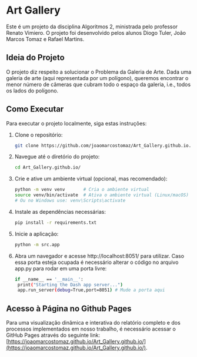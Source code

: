 
# Art Gallery

Este é um projeto da disciplina Algoritmos 2, ministrada pelo professor Renato Vimiero. O projeto foi desenvolvido pelos alunos Diogo Tuler, João Marcos Tomaz e Rafael Martins.

## Ideia do Projeto

O projeto diz respeito a solucionar o Problema da Galeria de Arte. Dada uma galeria de arte (aqui representada por um polígono), queremos encontrar o menor número de câmeras que cubram todo o espaço da galeria, i.e., todos os lados do polígono.

## Como Executar

Para executar o projeto localmente, siga estas instruções:

1. Clone o repositório:

   ```bash
   git clone https://github.com/joaomarcostomaz/Art_Gallery.github.io.git

2. Navegue até o diretório do projeto:

   ```bash
   cd Art_Gallery.github.io/

3. Crie e ative um ambiente virtual (opcional, mas recomendado):
   ```bash
   python -m venv venv       # Cria o ambiente virtual
   source venv/bin/activate  # Ativa o ambiente virtual (Linux/macOS)
   # Ou no Windows use: venv\Scripts\activate

4. Instale as dependências necessárias:
   ```bash
   pip install -r requirements.txt

5. Inicie a aplicação:
   ```bash
   python -m src.app

6. Abra um navegador e acesse http://localhost:8051/ para utilizar. Caso essa porta esteja ocupada é necessário alterar o código no arquivo app.py para rodar em uma porta livre:
   ```bash
   if __name__ == '__main__':
    print("Starting the Dash app server...")
    app.run_server(debug=True,port=8051) # Mude a porta aqui

## Acesso à Página no Github Pages

Para uma visualização dinâmica e interativa do relatório completo e dos processos implementados em nosso trabalho, é necessário acessar o GitHub Pages através do seguinte link: [https://joaomarcostomaz.github.io/Art_Gallery.github.io/](https://joaomarcostomaz.github.io/Art_Gallery.github.io/).
